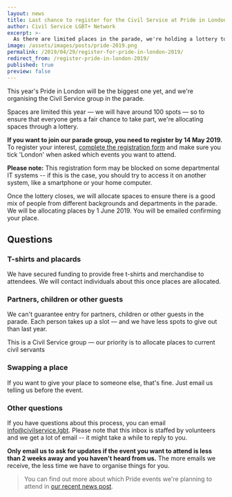 ```yaml
---
layout: news
title: Last chance to register for the Civil Service at Pride in London 2019
author: Civil Service LGBT+ Network
excerpt: >-
  As there are limited places in the parade, we're holding a lottery to attend. The deadline to enter the lottery 14 May 2019.
image: /assets/images/posts/pride-2019.png
permalink: /2019/04/29/register-for-pride-in-london-2019/
redirect_from: /register-pride-in-london-2019/
published: true
preview: false
---
```


This year's Pride in London will be the biggest one yet, and we're organising the Civil Service group in the parade.

Spaces are limited this year — we will have around 100 spots — so to ensure that everyone gets a fair chance to take part, we're allocating spaces through a lottery.

**If you want to join our parade group, you need to register by 14 May 2019.** To register your interest, [complete the registration form](https://forms.gle/23Trq8wuLa7VroJJ9) and make sure you tick 'London' when asked which events you want to attend.

**Please note:** This registration form may be blocked on some departmental IT systems -- if this is the case, you should try to access it on another system, like a smartphone or your home computer.

Once the lottery closes, we will allocate spaces to ensure there is a good mix of people from different backgrounds and departments in the parade. We will be allocating places by 1 June 2019. You will be emailed confirming your place.

## Questions

### T-shirts and placards

We have secured funding to provide free t-shirts and merchandise to attendees. We will contact individuals about this once places are allocated.

### Partners, children or other guests

We can't guarantee entry for partners, children or other guests in the parade. Each person takes up a slot — and we have less spots to give out than last year.

This is a Civil Service group — our priority is to allocate places to current civil servants

### Swapping a place

If you want to give your place to someone else, that's fine. Just email us telling us before the event.

### Other questions

If you have questions about this process, you can email <info@civilservice.lgbt>. Please note that this inbox is staffed by volunteers and we get a lot of email -- it might take a while to reply to you.

**Only email us to ask for updates if the event you want to attend is less than 2 weeks away and you haven't heard from us.** The more emails we receive, the less time we have to organise things for you.

> You can find out more about which Pride events we're planning to attend in [our recent news post](/2019/03/01/pride-2019-what-you-need-to-know/).